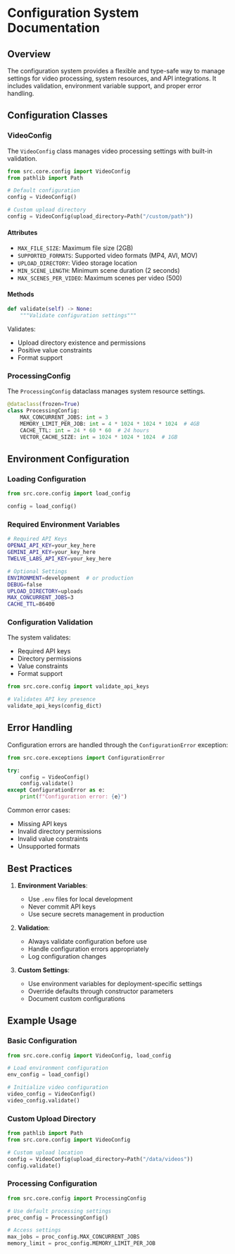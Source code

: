 # Configuration System Documentation

## Overview

The configuration system provides a flexible and type-safe way to manage settings for video processing, system resources, and API integrations. It includes validation, environment variable support, and proper error handling.

## Configuration Classes

### VideoConfig

The `VideoConfig` class manages video processing settings with built-in validation.

```python
from src.core.config import VideoConfig
from pathlib import Path

# Default configuration
config = VideoConfig()

# Custom upload directory
config = VideoConfig(upload_directory=Path("/custom/path"))
```

#### Attributes

- `MAX_FILE_SIZE`: Maximum file size (2GB)
- `SUPPORTED_FORMATS`: Supported video formats (MP4, AVI, MOV)
- `UPLOAD_DIRECTORY`: Video storage location
- `MIN_SCENE_LENGTH`: Minimum scene duration (2 seconds)
- `MAX_SCENES_PER_VIDEO`: Maximum scenes per video (500)

#### Methods

```python
def validate(self) -> None:
    """Validate configuration settings"""
```

Validates:
- Upload directory existence and permissions
- Positive value constraints
- Format support

### ProcessingConfig

The `ProcessingConfig` dataclass manages system resource settings.

```python
@dataclass(frozen=True)
class ProcessingConfig:
    MAX_CONCURRENT_JOBS: int = 3
    MEMORY_LIMIT_PER_JOB: int = 4 * 1024 * 1024 * 1024  # 4GB
    CACHE_TTL: int = 24 * 60 * 60  # 24 hours
    VECTOR_CACHE_SIZE: int = 1024 * 1024 * 1024  # 1GB
```

## Environment Configuration

### Loading Configuration

```python
from src.core.config import load_config

config = load_config()
```

### Required Environment Variables

```bash
# Required API Keys
OPENAI_API_KEY=your_key_here
GEMINI_API_KEY=your_key_here
TWELVE_LABS_API_KEY=your_key_here

# Optional Settings
ENVIRONMENT=development  # or production
DEBUG=false
UPLOAD_DIRECTORY=uploads
MAX_CONCURRENT_JOBS=3
CACHE_TTL=86400
```

### Configuration Validation

The system validates:
- Required API keys
- Directory permissions
- Value constraints
- Format support

```python
from src.core.config import validate_api_keys

# Validates API key presence
validate_api_keys(config_dict)
```

## Error Handling

Configuration errors are handled through the `ConfigurationError` exception:

```python
from src.core.exceptions import ConfigurationError

try:
    config = VideoConfig()
    config.validate()
except ConfigurationError as e:
    print(f"Configuration error: {e}")
```

Common error cases:
- Missing API keys
- Invalid directory permissions
- Invalid value constraints
- Unsupported formats

## Best Practices

1. **Environment Variables**:
   - Use `.env` files for local development
   - Never commit API keys
   - Use secure secrets management in production

2. **Validation**:
   - Always validate configuration before use
   - Handle configuration errors appropriately
   - Log configuration changes

3. **Custom Settings**:
   - Use environment variables for deployment-specific settings
   - Override defaults through constructor parameters
   - Document custom configurations

## Example Usage

### Basic Configuration

```python
from src.core.config import VideoConfig, load_config

# Load environment configuration
env_config = load_config()

# Initialize video configuration
video_config = VideoConfig()
video_config.validate()
```

### Custom Upload Directory

```python
from pathlib import Path
from src.core.config import VideoConfig

# Custom upload location
config = VideoConfig(upload_directory=Path("/data/videos"))
config.validate()
```

### Processing Configuration

```python
from src.core.config import ProcessingConfig

# Use default processing settings
proc_config = ProcessingConfig()

# Access settings
max_jobs = proc_config.MAX_CONCURRENT_JOBS
memory_limit = proc_config.MEMORY_LIMIT_PER_JOB
``` 